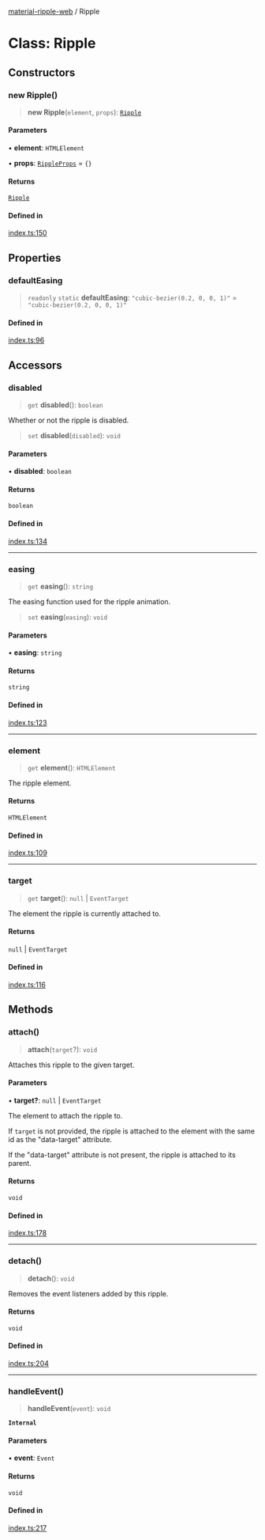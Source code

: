 [material-ripple-web](../README.md) / Ripple

# Class: Ripple

## Constructors

### new Ripple()

> **new Ripple**(`element`, `props`): [`Ripple`](Ripple.md)

#### Parameters

• **element**: `HTMLElement`

• **props**: [`RippleProps`](../type-aliases/RippleProps.md) = `{}`

#### Returns

[`Ripple`](Ripple.md)

#### Defined in

[index.ts:150](https://github.com/abdel-17/material-ripple-web/blob/18e61e5924a99574df77416988bc42be642c8248/src/index.ts#L150)

## Properties

### defaultEasing

> `readonly` `static` **defaultEasing**: `"cubic-bezier(0.2, 0, 0, 1)"` = `"cubic-bezier(0.2, 0, 0, 1)"`

#### Defined in

[index.ts:96](https://github.com/abdel-17/material-ripple-web/blob/18e61e5924a99574df77416988bc42be642c8248/src/index.ts#L96)

## Accessors

### disabled

> `get` **disabled**(): `boolean`

Whether or not the ripple is disabled.

> `set` **disabled**(`disabled`): `void`

#### Parameters

• **disabled**: `boolean`

#### Returns

`boolean`

#### Defined in

[index.ts:134](https://github.com/abdel-17/material-ripple-web/blob/18e61e5924a99574df77416988bc42be642c8248/src/index.ts#L134)

***

### easing

> `get` **easing**(): `string`

The easing function used for the ripple animation.

> `set` **easing**(`easing`): `void`

#### Parameters

• **easing**: `string`

#### Returns

`string`

#### Defined in

[index.ts:123](https://github.com/abdel-17/material-ripple-web/blob/18e61e5924a99574df77416988bc42be642c8248/src/index.ts#L123)

***

### element

> `get` **element**(): `HTMLElement`

The ripple element.

#### Returns

`HTMLElement`

#### Defined in

[index.ts:109](https://github.com/abdel-17/material-ripple-web/blob/18e61e5924a99574df77416988bc42be642c8248/src/index.ts#L109)

***

### target

> `get` **target**(): `null` \| `EventTarget`

The element the ripple is currently attached to.

#### Returns

`null` \| `EventTarget`

#### Defined in

[index.ts:116](https://github.com/abdel-17/material-ripple-web/blob/18e61e5924a99574df77416988bc42be642c8248/src/index.ts#L116)

## Methods

### attach()

> **attach**(`target`?): `void`

Attaches this ripple to the given target.

#### Parameters

• **target?**: `null` \| `EventTarget`

The element to attach the ripple to.

If `target` is not provided, the ripple is attached to the
element with the same id as the "data-target" attribute.

If the "data-target" attribute is not present,
the ripple is attached to its parent.

#### Returns

`void`

#### Defined in

[index.ts:178](https://github.com/abdel-17/material-ripple-web/blob/18e61e5924a99574df77416988bc42be642c8248/src/index.ts#L178)

***

### detach()

> **detach**(): `void`

Removes the event listeners added by this ripple.

#### Returns

`void`

#### Defined in

[index.ts:204](https://github.com/abdel-17/material-ripple-web/blob/18e61e5924a99574df77416988bc42be642c8248/src/index.ts#L204)

***

### handleEvent()

> **handleEvent**(`event`): `void`

**`Internal`**

#### Parameters

• **event**: `Event`

#### Returns

`void`

#### Defined in

[index.ts:217](https://github.com/abdel-17/material-ripple-web/blob/18e61e5924a99574df77416988bc42be642c8248/src/index.ts#L217)
